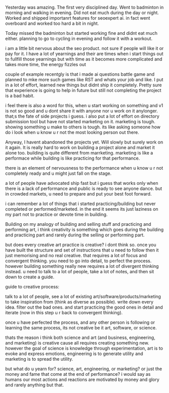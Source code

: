 Yesterday was amazing. The first very disciplined day. Went to badminton in morning and walking in evening. Did not eat much during the day or night. Worked and shipped importanrt features for seoexpert ai. in fact went overboard and worked too hard a bit in night.

Today missed the badminton but started working fine and didnt eat much either. planning to go to cycling in evening and follow it with a workout.

i am a little bit nervous about the seo product. not sure if people will like it or pay for it. I have a lot of yearnings and their are times when i start things out to fullfill those yearnings but with time as it becomes more complicated and takes more time, the energy fizzles out

couple of example recentgly is that i made ai questions battle game and planned to mke more such games like RST and whats your job and like. I put in a lot of effort, learned new things but didnt ship it completely. Pretty sure that experience is going to help in future but still not completing the project is a bad habit.

i feel there is also a word for this, when u start working on something and v1 is not so good and u dont share it with anyone nor u work on it anylonger. that;s the fate of side projects i guess. i also put a lot of effort on directory submission tool but have not started marketing on it. marketing is tough. showing something u make to others is tough. its like asking someone how do i look when u know u r not the most looking person out there.

Anyway, I havent abandoned the projects yet. Will slowly but surely work on it again. It is really hard to work on building a project alone and market it alone too. building is quite different from marrketing. marketing is like a performace while building is like practicing for that performance.

there is an element of nervousness to the performance when u know u r not completely ready and u might just fall on the stage.

a lot of people have advocated ship fast but i guess that works only when there is a lack of performance and public is ready to see anyone dance. but in crowded markets, u need to prepare and put your best foot forward.

i can remember a lot of things that i started practicing/building but never completed or performed/marketed. in the end it seems its just laziness on my part not to practice or devote time in building.

Building on my analogy of building and selling stuff and practicing and performing art, i think creativity is something which goes during the building and practicing part and rarely during the selling or performing part.

but does every creative art practice is creative? i dont think so. once you have built the structure and set of instructions that u need to follow then it just memorising and no real creative. that requires a lot of focus and convergent thinking. you need to go into detail, to perfect the process. however building something really new requires a lot of divergent thinking instead. u need to talk to a lot of people, take a lot of notes, and then sit down to create a guide.


guide to creative process:

talk to a lot of people, see a lot of existing art/software/products/marketing to take inspiration from (think as diverse as possible). write down every idea. filter out the bad ones. and start practicing the good ones in detail and iterate (now in this step u r back to convergent thinking).

once u have perfected the process, and any other person is following or learning the same process, its not creative be it art, software, or science.

thats the reason i think both science and art (and business, engineering, and marketing) is creative cause all requires creating something new. however the goal of science is knowledge through experimentation, art is to evoke and express emotions, engineering is to generate utility and marketing is to spread the utility.

but what do u yearn for? science, art, engineering, or marketing? or just the money and fame that come at the end of performance? i would say as humans our most actions and reactions are motivated by money and glory and rarely anything but that.

